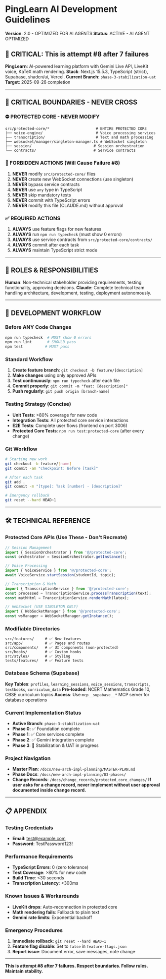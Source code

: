 # PingLearn AI Development Guidelines
**Version**: 2.0 - OPTIMIZED FOR AI AGENTS
**Status**: ACTIVE - AI AGENT OPTIMIZED

## 🚨 CRITICAL: This is attempt #8 after 7 failures

**PingLearn**: AI-powered learning platform with Gemini Live API, LiveKit voice, KaTeX math rendering.
**Stack**: Next.js 15.5.3, TypeScript (strict), Supabase, shadcn/ui, Vercel.
**Current Branch**: `phase-3-stabilization-uat`
**Target**: 2025-09-26 completion

---

## 🔴 CRITICAL BOUNDARIES - NEVER CROSS

### ⛔ PROTECTED CORE - NEVER MODIFY
```
src/protected-core/*                     # ENTIRE PROTECTED CORE
├── voice-engine/                        # Voice processing services
├── transcription/                       # Text and math processing
├── websocket/manager/singleton-manager.ts # WebSocket singleton
├── session/                            # Session orchestration
└── contracts/                          # Service contracts
```

### 🚫 FORBIDDEN ACTIONS (Will Cause Failure #8)
1. **NEVER** modify `src/protected-core/` files
2. **NEVER** create new WebSocket connections (use singleton)
3. **NEVER** bypass service contracts
4. **NEVER** use `any` type in TypeScript
5. **NEVER** skip mandatory tests
6. **NEVER** commit with TypeScript errors
7. **NEVER** modify this file (CLAUDE.md) without approval

### ✅ REQUIRED ACTIONS
1. **ALWAYS** use feature flags for new features
2. **ALWAYS** run `npm run typecheck` (must show 0 errors)
3. **ALWAYS** use service contracts from `src/protected-core/contracts/`
4. **ALWAYS** commit after each task
5. **ALWAYS** maintain TypeScript strict mode

---

## 👥 ROLES & RESPONSIBILITIES

**Human**: Non-technical stakeholder providing requirements, testing functionality, approving decisions.
**Claude**: Complete technical team handling architecture, development, testing, deployment autonomously.

---

## 🔄 DEVELOPMENT WORKFLOW

### Before ANY Code Changes
```bash
npm run typecheck  # MUST show 0 errors
npm run lint       # SHOULD pass
npm test          # MUST pass
```

### Standard Workflow
1. **Create feature branch**: `git checkout -b feature/[description]`
2. **Make changes** using only approved APIs
3. **Test continuously**: `npm run typecheck` after each file
4. **Commit properly**: `git commit -m "feat: [description]"`
5. **Push regularly**: `git push origin [branch-name]`

### Testing Strategy (Concise)
- **Unit Tests**: >80% coverage for new code
- **Integration Tests**: All protected core service interactions
- **E2E Tests**: Complete user flows (frontend on port 3006)
- **Protected Core Tests**: `npm run test:protected-core` (after every change)

### Git Workflow
```bash
# Starting new work
git checkout -b feature/[name]
git commit -am "checkpoint: Before [task]"

# After each task
git add .
git commit -m "[type]: Task [number] - [description]"

# Emergency rollback
git reset --hard HEAD~1
```

---

## 🛠️ TECHNICAL REFERENCE

### Protected Core APIs (Use These - Don't Recreate)
```typescript
// Session Management
import { SessionOrchestrator } from '@/protected-core';
const orchestrator = SessionOrchestrator.getInstance();

// Voice Processing
import { VoiceService } from '@/protected-core';
await VoiceService.startSession(studentId, topic);

// Transcription & Math
import { TranscriptionService } from '@/protected-core';
const processed = TranscriptionService.processTranscription(text);
const mathHtml = TranscriptionService.renderMath(latex);

// WebSocket (USE SINGLETON ONLY)
import { WebSocketManager } from '@/protected-core';
const wsManager = WebSocketManager.getInstance();
```

### Modifiable Directories
```
src/features/     # ✅ New features
src/app/          # ✅ Pages and routes
src/components/   # ✅ UI components (non-protected)
src/hooks/        # ✅ Custom hooks
src/styles/       # ✅ Styling
tests/features/   # ✅ Feature tests
```

### Database Schema (Supabase)
**Key Tables**: `profiles`, `learning_sessions`, `voice_sessions`, `transcripts`, `textbooks`, `curriculum_data`
**Pre-loaded**: NCERT Mathematics Grade 10, CBSE curriculum topics
**Access**: Use `mcp__supabase__*` MCP server for database operations

### Current Implementation Status
- **Active Branch**: `phase-3-stabilization-uat`
- **Phase 0**: ✅ Foundation complete
- **Phase 1**: ✅ Core services complete
- **Phase 2**: ✅ Gemini integration complete
- **Phase 3**: 🔄 Stabilization & UAT in progress

### Project Navigation
- **Master Plan**: `/docs/new-arch-impl-planning/MASTER-PLAN.md`
- **Phase Docs**: `/docs/new-arch-impl-planning/03-phases/`
- **Change Records**: `/docs/change_records/protected_core_changes/` **If user asks for a change record, never implement without user approval documented inside change record.**

---

## 📋 APPENDIX

### Testing Credentials
- **Email**: test@example.com
- **Password**: TestPassword123!

### Performance Requirements
- **TypeScript Errors**: 0 (zero tolerance)
- **Test Coverage**: >80% for new code
- **Build Time**: <30 seconds
- **Transcription Latency**: <300ms

### Known Issues & Workarounds
- **LiveKit drops**: Auto-reconnection in protected core
- **Math rendering fails**: Fallback to plain text
- **Gemini rate limits**: Exponential backoff

### Emergency Procedures
1. **Immediate rollback**: `git reset --hard HEAD~1`
2. **Feature flag disable**: Set to `false` in `feature-flags.json`
3. **Report issue**: Document error, save messages, note change













---

**This is attempt #8 after 7 failures. Respect boundaries. Follow rules. Maintain stability.**